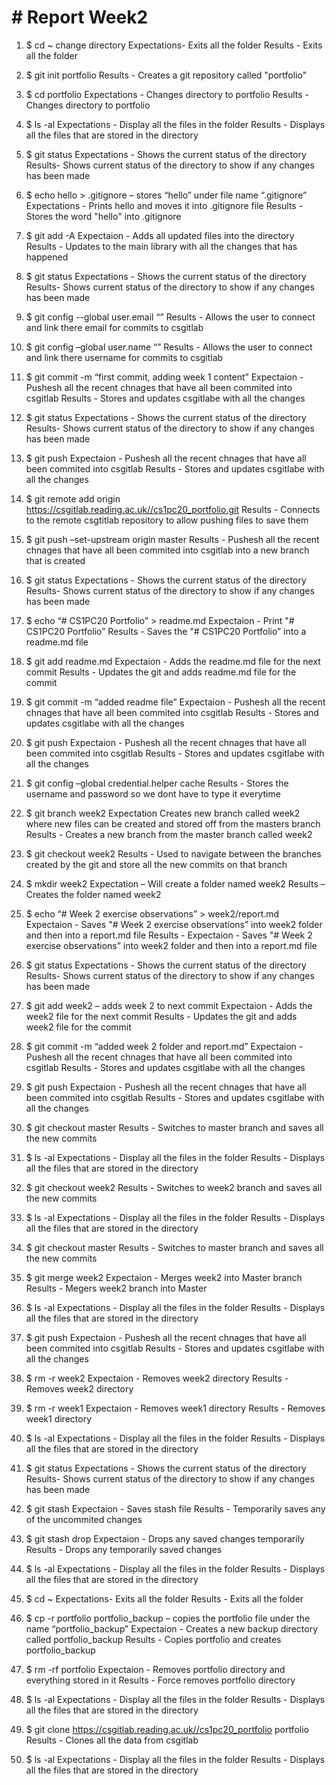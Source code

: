 # # Report Week2

1. $ cd ~ change directory
Expectations- Exits all the folder
Results - Exits all the folder

2. $ git init portfolio 
Results - Creates a git repository called "portfolio"

3. $ cd portfolio 
Expectations - Changes directory to portfolio
Results - Changes directory to portfolio

4. $ ls -al 
Expectations - Display all the files in the folder
Results - Displays all the files that are stored in the directory

5. $ git status 
Expectations - Shows the current status of the directory
Results- Shows current status of the directory to show if any changes has been made

6. $ echo hello > .gitignore – stores “hello” under file name “.gitignore”
Expectations - Prints hello and moves it into .gitignore file 
Results - Stores the word "hello" into .gitignore

7. $ git add -A 
Expectaion -  Adds all updated files into the directory
Results - Updates to the main library with all the changes that has happened

8. $ git status 
Expectations - Shows the current status of the directory
Results- Shows current status of the directory to show if any changes has been made

9. $ git config --global user.email “” 
Results - Allows the user to connect and link there email for commits to csgitlab

10. $ git config –global user.name “” 
Results - Allows the user to connect and link there username for commits to csgitlab 

11. $ git commit -m “first commit, adding week 1 content”
Expectaion - Pushesh all the recent chnages that have all been commited into csgitlab
Results - Stores and updates csgitlabe with all the changes

12. $ git status
Expectations - Shows the current status of the directory
Results- Shows current status of the directory to show if any changes has been made

13. $ git push 
Expectaion - Pushesh all the recent chnages that have all been commited into csgitlab
Results - Stores and updates csgitlabe with all the changes

14. $ git remote add origin https://csgitlab.reading.ac.uk//cs1pc20_portfolio.git
Results - Connects to the remote csgtitlab repository to allow pushing files to save them

15. $ git push –set-upstream origin master
Results - Pushesh all the recent chnages that have all been commited into csgitlab into a new branch that is created

16. $ git status
Expectations - Shows the current status of the directory
Results- Shows current status of the directory to show if any changes has been made

17. $ echo “# CS1PC20 Portfolio” > readme.md 
Expectaion - Print "# CS1PC20 Portfolio”
Results - Saves the "# CS1PC20 Portfolio” into a readme.md file

18. $ git add readme.md
Expectaion -  Adds the readme.md file for the next commit
Results - Updates the git and adds readme.md file for the commit

19. $ git commit -m “added readme file”
Expectaion - Pushesh all the recent chnages that have all been commited into csgitlab
Results - Stores and updates csgitlabe with all the changes

20. $ git push
Expectaion - Pushesh all the recent chnages that have all been commited into csgitlab
Results - Stores and updates csgitlabe with all the changes

21. $ git config –global credential.helper cache
Results - Stores the username and password so we dont have to type it everytime

22. $ git branch week2 
Expectation Creates new branch called week2 where new files can be created and stored off from the masters branch
Results - Creates a new branch from the master branch called week2

23. $ git checkout week2
Results - Used to navigate between the branches created by the git and store all the new commits on that branch

24. $ mkdir week2
Expectation – Will create a folder named week2
Results – Creates the folder named week2

25. $ echo “# Week 2 exercise observations” > week2/report.md
Expectaion - Saves "# Week 2 exercise observations” into week2 folder and then into a report.md file
Results - Expectaion - Saves "# Week 2 exercise observations” into week2 folder and then into a report.md file

26. $ git status
Expectations - Shows the current status of the directory
Results- Shows current status of the directory to show if any changes has been made

27. $ git add week2 – adds week 2 to next commit
Expectaion -  Adds the week2 file for the next commit
Results - Updates the git and adds week2 file for the commit

28. $ git commit -m “added week 2 folder and report.md”
Expectaion - Pushesh all the recent chnages that have all been commited into csgitlab
Results - Stores and updates csgitlabe with all the changes

21. $ git push
Expectaion - Pushesh all the recent chnages that have all been commited into csgitlab
Results - Stores and updates csgitlabe with all the changes

22. $ git checkout master
Results - Switches to master branch and saves all the new commits

23. $ ls -al
Expectations - Display all the files in the folder
Results - Displays all the files that are stored in the directory

24. $ git checkout week2
Results - Switches to week2 branch and saves all the new commits

25. $ ls -al
Expectations - Display all the files in the folder
Results - Displays all the files that are stored in the directory

26. $ git checkout master
Results - Switches to master branch and saves all the new commits

27. $ git merge week2
Expectaion - Merges week2 into Master branch
Results - Megers week2 branch into Master

28. $ ls -al
Expectations - Display all the files in the folder
Results - Displays all the files that are stored in the directory

29. $ git push
Expectaion - Pushesh all the recent chnages that have all been commited into csgitlab
Results - Stores and updates csgitlabe with all the changes

30. $ rm -r week2
Expectaion - Removes week2 directory
Results - Removes week2 directory

31. $ rm -r week1 
Expectaion - Removes week1 directory
Results - Removes week1 directory

32. $ ls -al
Expectations - Display all the files in the folder
Results - Displays all the files that are stored in the directory

33. $ git status
Expectations - Shows the current status of the directory
Results- Shows current status of the directory to show if any changes has been made

34. $ git stash
Expectaion - Saves stash file 
Results - Temporarily saves any of the uncommited changes 

35. $ git stash drop
Expectaion - Drops any saved changes temporarily
Results - Drops any temporarily saved changes

36. $ ls -al
Expectations - Display all the files in the folder
Results - Displays all the files that are stored in the directory

37. $ cd ~
Expectations- Exits all the folder
Results - Exits all the folder 

38. $ cp -r portfolio portfolio_backup – copies the portfolio file under the name “portfolio_backup”
Expectaion - Creates a new backup directory called portfolio_backup 
Results - Copies portfolio and creates portfolio_backup

39. $ rm -rf portfolio
Expectaion - Removes portfolio directory and everything stored in it
Results - Force removes portfolio directory

40. $ ls -al
Expectations - Display all the files in the folder
Results - Displays all the files that are stored in the directory

41. $ git clone https://csgitlab.reading.ac.uk//cs1pc20_portfolio portfolio
Results - Clones all the data from csgitlab

42. $ ls -al
Expectations - Display all the files in the folder
Results - Displays all the files that are stored in the directory
